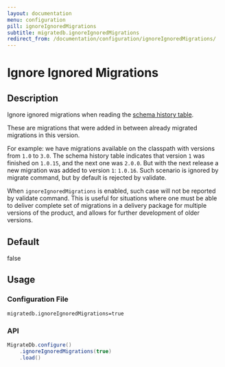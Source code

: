 ```yaml
---
layout: documentation
menu: configuration
pill: ignoreIgnoredMigrations
subtitle: migratedb.ignoreIgnoredMigrations
redirect_from: /documentation/configuration/ignoreIgnoredMigrations/
---
```


# Ignore Ignored Migrations

## Description

Ignore ignored migrations when reading
the [schema history table](/migratedb/documentation/concepts/migrations#schema-history-table).

These are migrations that were added in between already migrated migrations in this version.

For example: we have migrations available on the classpath with versions from `1.0` to `3.0`. The schema history table
indicates that version `1` was finished on `1.0.15`, and the next one was `2.0.0`. But with the next release a new
migration was added to version `1`: `1.0.16`. Such scenario is ignored by migrate command, but by default is rejected by
validate.

When `ignoreIgnoredMigrations` is enabled, such case will not be reported by validate command. This is useful for
situations where one must be able to deliver complete set of migrations in a delivery package for multiple versions of
the product, and allows for further development of older versions.

## Default

false

## Usage

### Configuration File

```properties
migratedb.ignoreIgnoredMigrations=true
```

### API

```java
MigrateDb.configure()
    .ignoreIgnoredMigrations(true)
    .load()
```
